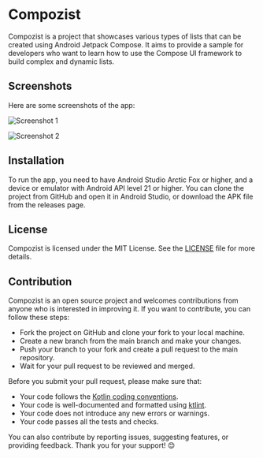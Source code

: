 # Compozist

Compozist is a project that showcases various types of lists that can be created using Android Jetpack Compose. It aims to provide a sample for developers who want to learn how to use the Compose UI framework to build complex and dynamic lists.

## Screenshots

Here are some screenshots of the app:

![Screenshot 1](image_url_1)

![Screenshot 2](image_url_2)

## Installation

To run the app, you need to have Android Studio Arctic Fox or higher, and a device or emulator with Android API level 21 or higher. You can clone the project from GitHub and open it in Android Studio, or download the APK file from the releases page.

## License

Compozist is licensed under the MIT License. See the [LICENSE](license_url) file for more details.

## Contribution

Compozist is an open source project and welcomes contributions from anyone who is interested in improving it. If you want to contribute, you can follow these steps:

- Fork the project on GitHub and clone your fork to your local machine.
- Create a new branch from the main branch and make your changes.
- Push your branch to your fork and create a pull request to the main repository.
- Wait for your pull request to be reviewed and merged.

Before you submit your pull request, please make sure that:

- Your code follows the [Kotlin coding conventions](https://kotlinlang.org/docs/coding-conventions.html).
- Your code is well-documented and formatted using [ktlint](https://github.com/pinterest/ktlint).
- Your code does not introduce any new errors or warnings.
- Your code passes all the tests and checks.

You can also contribute by reporting issues, suggesting features, or providing feedback. Thank you for your support! 😊
